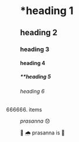# *heading 1
## heading 2
### heading 3
#### heading 4
##### ***heading 5*
###### heading 6
666666. items

*prasanna*
😞

🧑
🌧️
prasanna is 🖤
